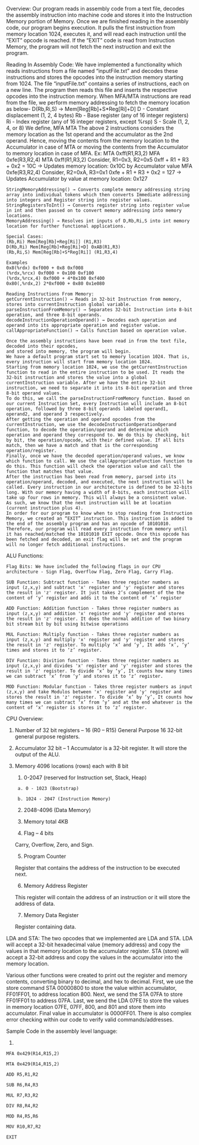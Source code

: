 Overview:
    Our program reads in assembly code from a text file, decodes the assembly instruction into machine code and stores it into the Instruction Memory portion of Memory. Once we are finished reading in the assembly code, our program begins execution. It pulls the first instruction from memory location 1024, executes it, and will read each instruction until the “EXIT” opcode is reached. If the “EXIT” code is read from Instruction Memory, the program will not fetch the next instruction and exit the program.

Reading In Assembly Code:
    We have implemented a functionality which reads instructions from a file named “inputFile.txt” and decodes these instructions and stores the opcodes into the instruction memory starting from 1024. 
    The file “inputFile.txt” contains a series of instructions, each on a new line. The program then reads this file and inserts the respective opcodes into the instruction memory. 
    When MFA/MTA instructions are read from the file, we perform memory addressing to fetch the memory location as below-
    D(Rb,Ri,S) → Mem[Reg[Rb]+S*Reg[Ri]+D] 
    D - Constant displacement (1, 2, 4 bytes) 
    Rb - Base register (any of 16 integer registers) 
    Ri - Index register (any of 16 integer registers, except %rsp)
    S - Scale (1, 2, 4, or 8)
    We define,
    MFA <complete memory address>
    MTA <complete memory address>
    The above 2 instructions considers the memory location as the 1st operand and the accumulator as the 2nd operand. Hence, moving the contents from the memory location to the Accumulator in case of MTA or moving the contents from the Accumulator to memory location in case of MFA.
    Ex: 
    MTA 0xff(R1,R3,2)
    MFA 0xfe(R3,R2,4)
    MTA 0xff(R1,R3,2)
    Consider, R1=0x3, R2=0x5
    0xff + R1 + R3 + 0x2 = 10C
    → Updates memory location: 0x10C by Accumulator value
    MFA 0xfe(R3,R2,4)
    Consider, R2=0xA, R3=0x1
    0xfe + R1 + R3 + 0x2 = 127
    → Updates Accumulator by value at memory location: 0x127
    
    StringMemoryAddressing() → Converts complete memory addressing string array into individual tokens which then converts Immediate addressing into integers and Register string into register values.
    StringRegistersToInt() → Converts register string into register value in int and then passed on to convert memory addressing into memory locations.
    MemoryAddressing() → Resolves int inputs of D,Rb,Ri,S into int memory location for further functional applications.
    
    Special Cases:
    (Rb,Ri) Mem[Reg[Rb]+Reg[Ri]] (R1,R3)
    D(Rb,Ri) Mem[Reg[Rb]+Reg[Ri]+D] 0xAB(R1,R3)
    (Rb,Ri,S) Mem[Reg[Rb]+S*Reg[Ri]] (R1,R3,4)
    
    Examples
    0x8(%rdx) 0xf000 + 0x8 0xf008
    (%rdx,%rcx) 0xf000 + 0x100 0xf100
    (%rdx,%rcx,4) 0xf000 + 4*0x100 0xf400
    0x80(,%rdx,2) 2*0xf000 + 0x80 0x1e080
    
    Reading Instructions From Memory:
    getCurrentInstruction() → Reads in 32-bit Instruction from memory, stores into currentInstruction global variable.
    parseInstructionFromMemory() → Separates 32-bit Instruction into 8-bit operation, and three 8-bit operands.
    decodeInstructionOperationOperand() → Decodes each operation and operand into its appropriate operation and register value.
    callAppropriateFunction() → Calls function based on operation value.
    
    Once the assembly instructions have been read in from the text file, decoded into their opcodes,
    and stored into memory, the program will begin.
    We have a default program start set to memory location 1024. That is, every instruction will start from memory location 1024.
    Starting from memory location 1024, we use the getCurrentInstruction function to read in the entire instruction to be used. It reads the 32-bit instruction and stores the value into a global currentInstruction variable. After we have the entire 32-bit instruction, we need to separate it into its 8-bit operation and three 8-bit operand values.
    To do this, we call the parseInstructionFromMemory function. Based on our current Instruction Set, every Instruction will include an 8-bit operation, followed by three 8-bit operands labeled operand1, operand2, and operand 3 respectively.
    After getting the operation and operand opcodes from the currentInstruction, we use the decodeInstructionOperationOperand function, to decode the operation/operand and determine which operation and operand they correspond to. We do this by checking, bit by bit, the operation/opcode, with their defined value. If all bits match, then we have a match and that is the corresponding operation/register.
    Finally, once we have the decoded operation/operand values, we know which function to call. We use the callAppropriateFunction function to do this. This function will check the operation value and call the function that matches that value.
    After the instruction has been read from memory, parsed into its operation/operand, decoded, and executed, the next instruction will be called. Every instruction in our architecture is defined to be 32-bits long. With our memory having a width of 8-bits, each instruction will take up four rows in memory. This will always be a consistent value. As such, we know that the next instruction will be at location (current instruction plus 4).
    In order for our program to know when to stop reading from Instruction Memory, we created an “EXIT” instruction. This instruction is added to the end of the assembly program and has an opcode of 10101010. Therefore, our program will read every instruction from memory until it has reached/matched the 10101010 EXIT opcode. Once this opcode has been fetched and decoded, an exit flag will be set and the program will no longer fetch additional instructions.

ALU Functions:
    
    Flag Bits: We have included the following flags in our CPU architecture - Sign Flag, Overflow Flag, Zero Flag, Carry Flag.
    
    SUB Function: Subtract function - Takes three register numbers as input (z,x,y) and subtract 'x' register and 'y' register and stores the result in 'z' register. It just takes 2’s complement of the the content of ‘y’ register and adds it to the content of ‘x’ register
    
    ADD Function: Addition function - Takes three register numbers as input (z,x,y) and addition 'x' register and 'y' register and stores the result in 'z' register. It does the normal addition of two binary bit stream bit by bit using bitwise operations
    
    MUL Function: Multiply function - Takes three register numbers as input (z,x,y) and multiply 'x' register and 'y' register and stores the result in 'z' register. To multiply ‘x’ and ‘y’, It adds ‘x’, ‘y’ times and stores it to ‘z’ register.
    
    DIV Function: Divition function - Takes three register numbers as input (z,x,y) and divides 'x' register and 'y' register and stores the result in 'z' register. To divide ‘x’ by ‘y’, It counts how many times we can subtract ‘x’ from ‘y’ and stores it to ‘z’ register.
    
    MOD Function: Modular function - Takes three register numbers as input (z,x,y) and take Modulos between 'x' register and 'y' register and stores the result in 'z' register. To divide ‘x’ by ‘y’, It counts how many times we can subtract ‘x’ from ‘y’ and at the end whatever is the content of ‘x’ register is stores it to ‘z’ register.

CPU Overview:

1) Number of 32 bit registers – 16 (R0 – R15) General Purpose 16 32-bit general purpose registers.

2) Accumulator 32 bit – 1 Accumulator is a 32-bit register. It will store the output of the ALU.

3) Memory 4096 locations (rows) each with 8 bit

      1. 0-2047 (reserved for Instruction set, Stack, Heap)
      
        a. 0 - 1023 (Bootstrap)
        
        b. 1024 - 2047 (Instruction Memory)
        
      2. 2048-4096 (Data Memory)
      
      3. Memory total 4KB
      
    4) Flag – 4 bits
    
      Carry, Overflow, Zero, and Sign.
      
    5) Program Counter
    
      Register that contains the address of the instruction to be executed next.
      
    6) Memory Address Register
    
      This register will contain the address of an instruction or it will store the address of data.
      
    7) Memory Data Register
    
      Register containing data.
      

LDA and STA: 
    The two opcodes that we implemented are LDA and STA. LDA will accept a 32-bit hexadecimal
    value (memory address) and copy the values in that memory location to the accumulator
    register. STA (store) will accept a 32-bit address and copy the values in the accumulator into the
    memory location.

Various other functions were created to print out the register and memory contents, converting
binary to decimal, and hex to decimal.
First, we use the store command STA 00000800 to store the value within accumulator,
FF01FF01, to address location 800. Next, we send the STA 07FA to store FF01FF01 to address
07FA. Last, we send the LDA 07FE to store the values in memory location 07FE, 07FF, 800,
and 801 and store them into accumulator. Final value in accumulator is 0000FF01. There is also
complex error checking within our code to verify valid commands/addresses.

Sample Code in the assembly level language:
  
  1.
    
    MFA 0x429(R14,R15,2)
    
    MTA 0x429(R14,R15,2)
    
    ADD R5,R1,R2
    
    SUB R6,R4,R3
    
    MUL R7,R3,R2
    
    DIV R8,R4,R2
    
    MOD R4,R5,R6
    
    MOV R10,R7,R2
    
    EXIT
 
